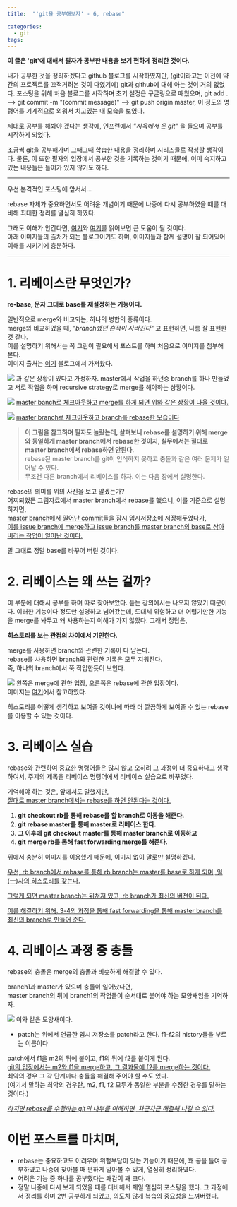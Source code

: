 ```yaml
---
title:  "'git을 공부해보자' - 6, rebase"

categories:
  - git
tags:
---
```

__이 글은 'git'에 대해서 필자가 공부한 내용을 보기 편하게 정리한 것이다.__

내가 공부한 것을 정리하겠다고 github 블로그를 시작하였지만, (git이라고는 이전에 약간의 프로젝트를 끄적거려본 것이 다였기에) git과 github에 대해 아는 것이 거의 없었다. 포스팅을 위해 처음 블로그를 시작하며 초기 설정은 구글링으로 때웠으며, git add . --> git commit -m "(commit message)" --> git push origin master, 이 정도의 명령어를 기계적으로 외워서 치고있는 내 모습을 보였다.  
 
 제대로 공부를 해봐야 겠다는 생각에, 인프런에서 _"지옥에서 온 git"_ 을 들으며 공부를 시작하게 되었다.  

조금씩 git을 공부해가며 그때그때 학습한 내용을 정리하며 시리즈물로 작성할 생각이다. 물론, 이 또한 필자의 입장에서 공부한 것을 기록하는 것이기 때문에, 이미 숙지하고 있는 내용들은 들어가 있지 않기도 하다.

---
우선 본격적인 포스팅에 앞서서...

 rebase 자체가 중요하면서도 어려운 개념이기 때문에 나중에 다시 공부하였을 때를 대비해 최대한 정리를 열심히 하였다.

그래도 이해가 안간다면, [여기](https://brunch.co.kr/@anonymdevoo/7)와 [여기](https://velog.io/@godori/Git-Rebase)를 읽어보면 큰 도움이 될 것이다.  
아래 이미지들의 출처가 되는 블로그이기도 하며, 이미지들과 함께 설명이 잘 되어있어 이해를 시키기에 충분하다. 

---
# 1. 리베이스란 무엇인가?
__re-base, 문자 그대로 base를 재설정하는 기능이다.__  

일반적으로 merge와 비교되는, 하나의 병합의 종류이다.  
merge와 비교하였을 때, _"branch했던 흔적이 사라진다"_ 고 표현하면, 나름 잘 표현한 것 같다.  
이를 설명하기 위해서는 꼭 그림이 필요해서 포스트를 하며 처음으로 이미지를 첨부해 본다.  
이미지 출처는 [여기](https://brunch.co.kr/@anonymdevoo/7) 블로그에서 가져왔다. 

![](https://t1.daumcdn.net/thumb/R1280x0.fpng/?fname=http://t1.daumcdn.net/brunch/service/user/7hZs/image/iG87YWnn5GT1pIy_Ixrie-iU4rA.png)
과 같은 상황이 있다고 가정하자. master에서 작업을 하던중 branch를 하나 만들었고 서로 작업을 하며 recursive strategy로 merge를 해야하는 상황이다.

![](https://t1.daumcdn.net/thumb/R1280x0.fpng/?fname=http://t1.daumcdn.net/brunch/service/user/7hZs/image/Y9Cld_P_e20-6B5vTP39NUwh2ds.png)
<u>master banch로 체크아웃하고 merge를 하게 되면 위와 같은 상황이 나올 것이다.</u>

![](https://t1.daumcdn.net/thumb/R1280x0.fpng/?fname=http://t1.daumcdn.net/brunch/service/user/7hZs/image/EfCddeBsO83iPxcFZ7Hg5A2Q5Uk.png)
<u>master branch로 체크아웃하고 branch를 rebase한 모습이다</u>

> __이 그림을 참고하며 필자도 놀랐는데, 살펴보니 rebase를 설명하기 위해 merge와 동일하게 master branch에서 rebase한 것이지, 실무에서는 절대로 master branch에서 rebase하면 안된다.__  
rebase된 master branch를 git이 인식하지 못하고 충돌과 같은 여러 문제가 일어날 수 있다.  
무조건 다른 branch에서 리베이스를 하자. 이는 다음 장에서 설명한다.

rebase의 의미를 위의 사진을 보고 알겠는가?  
어찌되었든 그림자료에서 master branch에서 rebase를 했으니, 이를 기준으로 설명하자면,  
<u>master branch에서 일어난 commit들을 잠시 임시저장소에 저장해두었다가,  
이를 issue branch에 merge하고 issue branch를 master branch의 base로 삼아버리는 작업이 일어난 것이다.</u>

말 그대로 정말 base를 바꾸어 버린 것이다.
# 2. 리베이스는 왜 쓰는 걸까?
이 부분에 대해서 공부를 하며 따로 찾아보았다. 듣는 강의에서는 나오지 않았기 때문이다. 이러한 기능이다 정도만 설명하고 넘어갔는데, 도대체 위험하고 더 어렵기만한 기능을 merge를 놔두고 왜 사용하는지 이해가 가지 않았다. 그래서 정답은,

__히스토리를 보는 관점의 차이에서 기인한다.__

merge를 사용하면 branch와 관련한 기록이 다 남는다.  
rebase를 사용하면 branch와 관련한 기록은 모두 지워진다.  
즉, 하나의 branch에서 쭉 작업한듯이 보인다.

![](https://media.vlpt.us/post-images/godori/bf3e0e50-b161-11e9-a308-131479da2b82/image.png)
왼쪽은 merge에 관한 입장, 오른쪽은 rebase에 관한 입장이다.  
이미지는 [여기](https://velog.io/@godori/Git-Rebase)에서 참고하였다.

히스토리를 어떻게 생각하고 보여줄 것이냐에 따라 더 깔끔하게 보여줄 수 있는 rebase를 이용할 수 있는 것이다.

# 3. 리베이스 실습
rebase와 관련하여 중요한 명령어들은 많지 않고 오히려 그 과정이 더 중요하다고 생각하여서, 주제의 제목을 리베이스 명령어에서 리베이스 실습으로 바꾸었다.

기억해야 하는 것은, 앞에서도 말했지만,  
<u>절대로 master branch에서는 rebase를 하면 안된다는 것이다.</u>

1. __git checkout rb를 통해 rebase를 할 branch로 이동을 해준다.__
2. __git rebase master를 통해 master로 리베이스 한다.__
3. __그 이후에 git checkout master를 통해 master branch로 이동하고__
4. __git merge rb를 통해 fast forwarding merge를 해준다.__

위에서 충분히 이미지를 이용했기 때문에, 이미지 없이 말로만 설명하겠다.

<u>우선, rb branch에서 rebase를 통해 rb branch는 master를 base로 하게 되며, 일(一)자의 히스토리를 갖는다.  

그렇게 되면 master branch는 뒤쳐저 있고, rb branch가 최신의 버전이 된다.

이를 해결하기 위해, 3-4의 과정을 통해 fast forwarding을 통해 master branch를 최신의 branch로 만들어 준다.
</u>

# 4. 리베이스 과정 중 충돌
rebase의 충돌은 merge의 충돌과 비슷하게 해결할 수 있다.

branch1과 master가 있으며 충돌이 일어났다면,  
master branch의 뒤에 branch1의 작업들이 순서대로 붙어야 하는 모양새임을 기억하자.

![](https://media.vlpt.us/post-images/godori/2429d990-b160-11e9-9a9a-0f3d00cfbaf3/image.png)
이와 같은 모양새이다.

- patch는 위에서 언급한 임시 저장소를 patch라고 한다. f1-f2의 history들을 부르는 이름이다 

patch에서 f1을 m2의 뒤에 붙이고, f1의 뒤에 f2를 붙이게 된다.  
<u>git의 입장에서는 m2와 f1을 merge하고, 그 결과물에 f2를 merge하는 것이다.</u>  
최악의 경우 그 각 단계마다 충돌을 해결해 주어야 할 수도 있다.  
(여기서 말하는 최악의 경우란, m2, f1, f2 모두가 동일한 부분을 수정한 경우를 말하는 것이다.) 

<u>_하지만 rebase를 수행하는 git의 내부를 이해하면, 차근차근 해결해 나갈 수 있다._</u>

# 이번 포스트를 마치며,
- rebase는 중요하고도 어려우며 위험부담이 있는 기능이기 때문에, 꽤 공을 들여 공부하였고 나중에 찾아볼 때 편하게 알아볼 수 있게, 열심히 정리하였다.
- 어려운 기능 중 하나를 공부했다는 쾌감이 꽤 크다.
- 정말 나중에 다시 보게 되었을 때를 대비해서 제일 열심히 포스팅을 했다. 그 과정에서 정리를 하며 2번 공부하게 되었고, 의도치 않게 복습의 중요성을 느껴버렸다.